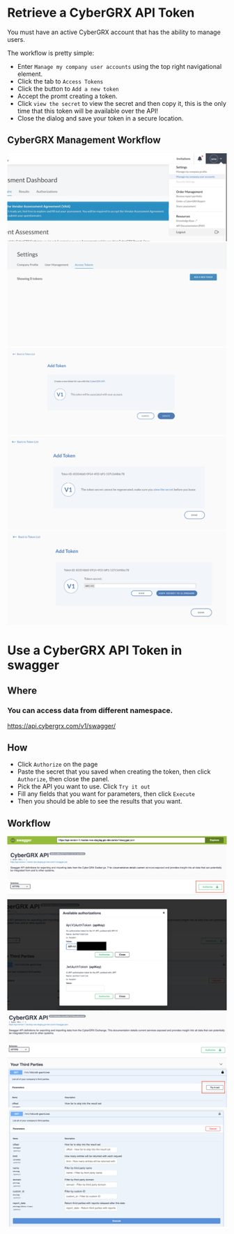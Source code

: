 # Retrieve a CyberGRX API Token
You must have an active CyberGRX account that has the ability to manage users.

The workflow is pretty simple:
 - Enter `Manage my company user accounts` using the top right navigational element.
 - Click the tab to `Access Tokens`
 - Click the button to `Add a new token`
 - Accept the promt creating a token.
 - Click `view the secret` to view the secret and then copy it, this is the only time that this token will be available over the API!
 - Close the dialog and save your token in a secure location.

 ## CyberGRX Management Workflow
 ![enter-user-management]
 ![add-a-token]
 ![confirm-new-token]
 ![view-token]
 ![copy-secret]


[enter-user-management]: /how-to/enter-user-management.png "Click top right icon and enter `Manage my company user accounts`"

[add-a-token]: /how-to/add-a-token.png "Click the tab to `Manage Access Tokens` and Add a new token"

[confirm-new-token]: /how-to/confirm-new-token.png "Accept the promt creating a token"

[view-token]: /how-to/make-sure-you-view.png "Before leaving view the token secret"

[copy-secret]: /how-to/copy-secret.png "Show the secret and copy it, this is the only time that this token will be available over the API!"


#
# Use a CyberGRX API Token in swagger

## Where

### You can access data from different namespace.

https://api.cybergrx.com/v1/swagger/

##
## How

 - Click `Authorize` on the page
 - Paste the secret that you saved when creating the token, then click `Authorize`, then close the panel. 
 - Pick the API you want to use. Click `Try it out` 
 - Fill any fields that you want for parameters, then click `Execute`
 - Then you should be able to see the results that you want. 

## Workflow
![log-in-swagger]
![paste-api-secret]
![try-it-out]
![execute]

[log-in-swagger]: /how-to/log-in-swagger.png "Click `Authorize` on the page "
[paste-api-secret]: /how-to/paste-api-secret.png "Paste the secret that you saved when creating the token, then click `Authorize`, then close the panel. "
[try-it-out]: /how-to/try-it-out.png "Pick the API you want to use. Click `Try it out` "
[execute]: /how-to/execute.png "Fill any fields that you want for parameters, then click `Execute` "


